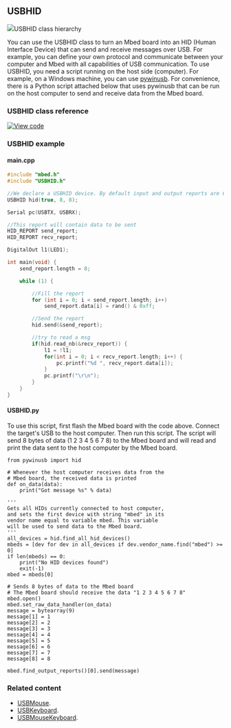 ## USBHID

<span class="images">![](https://os.mbed.com/docs/development/feature-hal-spec-usb-device-doxy/class_u_s_b_h_i_d.png)<span>USBHID class hierarchy</span></span>

You can use the USBHID class to turn an Mbed board into an HID (Human Interface Device) that can send and receive messages over USB. For example, you can define your own protocol and communicate between your computer and Mbed with all capabilities of USB communication. To use USBHID, you need a script running on the host side (computer). For example, on a Windows machine, you can use [pywinusb](https://github.com/rene-aguirre/pywinusb). For convenience, there is a Python script attached below that uses pywinusb that can be run on the host computer to send and receive data from the Mbed board.

### USBHID class reference

[![View code](https://www.mbed.com/embed/?type=library)](http://os.mbed.com/docs/development/feature-hal-spec-usb-device-doxy/class_u_s_b_h_i_d.html)

### USBHID example   

#### main.cpp   

```C++ TODO
#include "mbed.h"
#include "USBHID.h"

//We declare a USBHID device. By default input and output reports are 64 bytes long.
USBHID hid(true, 8, 8);

Serial pc(USBTX, USBRX);

//This report will contain data to be sent
HID_REPORT send_report;
HID_REPORT recv_report;

DigitalOut l1(LED1);

int main(void) {
    send_report.length = 8;

    while (1) {

        //Fill the report
        for (int i = 0; i < send_report.length; i++)
            send_report.data[i] = rand() & 0xff;

        //Send the report
        hid.send(&send_report);

        //try to read a msg
        if(hid.read_nb(&recv_report)) {
            l1 = !l1;
            for(int i = 0; i < recv_report.length; i++) {
                pc.printf("%d ", recv_report.data[i]);
            }
            pc.printf("\r\n");
        }
    }
}
```   

#### USBHID.py   

To use this script, first flash the Mbed board with the code above. Connect the target's USB to the host computer. Then run this script. The script will send 8 bytes of data (1 2 3 4 5 6 7 8) to the Mbed board and will read and print the data sent to the host computer by the Mbed board.   

```Py
from pywinusb import hid

# Whenever the host computer receives data from the
# Mbed board, the received data is printed
def on_data(data):
    print("Got message %s" % data)

'''
Gets all HIDs currently connected to host computer,
and sets the first device with string "mbed" in its
vendor name equal to variable mbed. This variable
will be used to send data to the Mbed board.
'''
all_devices = hid.find_all_hid_devices()
mbeds = [dev for dev in all_devices if dev.vendor_name.find("mbed") >= 0]
if len(mbeds) == 0:
    print("No HID devices found")
    exit(-1)
mbed = mbeds[0]

# Sends 8 bytes of data to the Mbed board
# The Mbed board should receive the data "1 2 3 4 5 6 7 8"
mbed.open()
mbed.set_raw_data_handler(on_data)
message = bytearray(9)
message[1] = 1
message[2] = 2
message[3] = 3
message[4] = 4
message[5] = 5
message[6] = 6
message[7] = 7
message[8] = 8

mbed.find_output_reports()[0].send(message)

```   

### Related content

- [USBMouse](USBMouse.html).
- [USBKeyboard](USBKeyboard.html).
- [USBMouseKeyboard](USBMouseKeyboard.html).
